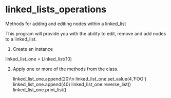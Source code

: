 # linked_lists_operations

Methods for adding and editing nodes within a linked_list

This program will provide you with the ability to edit, remove and add nodes to a linked_list.

1. Create an instance

  linked_list_one = Linked_list(10)
  
2. Apply one or more of the methods from the class.

    linked_list_one.append(20)\n
    linked_list_one.set_value(4,'FOO')
    linked_list_one.append(40)
    linked_list_one.reverse_list()
    linked_list_one.print_list()
    
 
